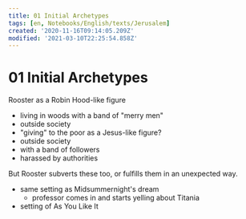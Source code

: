 ```yaml
---
title: 01 Initial Archetypes
tags: [en, Notebooks/English/texts/Jerusalem]
created: '2020-11-16T09:14:05.209Z'
modified: '2021-03-10T22:25:54.858Z'
---
```


# 01 Initial Archetypes 
Rooster as a Robin Hood-like figure
- living in woods with a band of "merry men"
- outside society
- "giving" to the poor
as a Jesus-like figure?
- outside society
- with a band of followers
- harassed by authorities

But Rooster subverts these too, or fulfills them in an unexpected way.





- same setting as Midsummernight's dream
  - professor comes in and starts yelling about Titania
- setting of As You Like It
